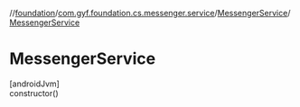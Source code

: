 //[foundation](../../../index.md)/[com.gyf.foundation.cs.messenger.service](../index.md)/[MessengerService](index.md)/[MessengerService](-messenger-service.md)

# MessengerService

[androidJvm]\
constructor()